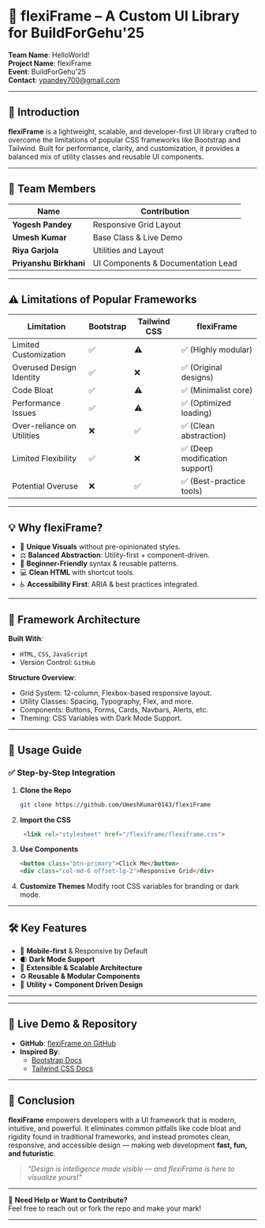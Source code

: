 # 🌟 flexiFrame – A Custom UI Library for BuildForGehu'25

**Team Name**: HelloWorld!  
**Project Name**: flexiFrame  
**Event**: BuildForGehu'25  
**Contact**: ypandey700@gmail.com

---

## 🚀 Introduction

**flexiFrame** is a lightweight, scalable, and developer-first UI library crafted to overcome the limitations of popular CSS frameworks like Bootstrap and Tailwind. Built for performance, clarity, and customization, it provides a balanced mix of utility classes and reusable UI components.

---

## 👥 Team Members

| Name               | Contribution                             |
|--------------------|------------------------------------------|
| **Yogesh Pandey**  | Responsive Grid Layout                   |
| **Umesh Kumar**    | Base Class & Live Demo                   |
| **Riya Garjola**   | Utilities and Layout                     |
| **Priyanshu Birkhani** | UI Components & Documentation Lead |

---

## ⚠️ Limitations of Popular Frameworks

| Limitation               | Bootstrap | Tailwind CSS | flexiFrame |
|--------------------------|-----------|--------------|------------|
| Limited Customization    | ✅        | ⚠️           | ✅ (Highly modular) |
| Overused Design Identity | ✅        | ❌           | ✅ (Original designs) |
| Code Bloat               | ✅        | ⚠️           | ✅ (Minimalist core) |
| Performance Issues       | ✅        | ⚠️           | ✅ (Optimized loading) |
| Over-reliance on Utilities| ❌       | ✅           | ✅ (Clean abstraction) |
| Limited Flexibility      | ✅        | ❌           | ✅ (Deep modification support) |
| Potential Overuse        | ❌        | ✅           | ✅ (Best-practice tools) |

---

## 💡 Why flexiFrame?

- 🎨 **Unique Visuals** without pre-opinionated styles.
- ⚖️ **Balanced Abstraction**: Utility-first + component-driven.
- 🧠 **Beginner-Friendly** syntax & reusable patterns.
- 💻 **Clean HTML** with shortcut tools.
- ♿ **Accessibility First**: ARIA & best practices integrated.

---

## 🔩 Framework Architecture

**Built With**:
- `HTML`, `CSS`, `JavaScript`
- Version Control: `GitHub`

**Structure Overview**:
- Grid System: 12-column, Flexbox-based responsive layout.
- Utility Classes: Spacing, Typography, Flex, and more.
- Components: Buttons, Forms, Cards, Navbars, Alerts, etc.
- Theming: CSS Variables with Dark Mode Support.

---

## 📐 Usage Guide

### ✅ Step-by-Step Integration

1. **Clone the Repo**  
   ```bash
   git clone https://github.com/UmeshKumar0143/flexiFrame
   ```

2. **Import the CSS**
   ```html
    <link rel="stylesheet" href="/flexiframe/flexiframe.css">
   ```

3. **Use Components**
   ```html
   <button class="btn-primary">Click Me</button>
   <div class="col-md-6 offset-lg-2">Responsive Grid</div>
   ```

4. **Customize Themes**
   Modify root CSS variables for branding or dark mode.

---

## 🛠️ Key Features

- 📱 **Mobile-first** & Responsive by Default
- 🌒 **Dark Mode Support**
- 🔧 **Extensible & Scalable Architecture**
- ♻️ **Reusable & Modular Components**
- 🧩 **Utility + Component Driven Design**

---

---

## 🔗 Live Demo & Repository

- **GitHub**: [flexiFrame on GitHub](https://github.com/UmeshKumar0143/flexiFrame)
- **Inspired By**:
  - [Bootstrap Docs](https://getbootstrap.com/docs/5.0/getting-started/introduction/)
  - [Tailwind CSS Docs](https://tailwindcss.com/docs/installation)

---

## 🧾 Conclusion

**flexiFrame** empowers developers with a UI framework that is modern, intuitive, and powerful. It eliminates common pitfalls like code bloat and rigidity found in traditional frameworks, and instead promotes clean, responsive, and accessible design — making web development **fast, fun, and futuristic**.

> _"Design is intelligence made visible — and flexiFrame is here to visualize yours!"_

---

🧠 **Need Help or Want to Contribute?**  
Feel free to reach out or fork the repo and make your mark!

---